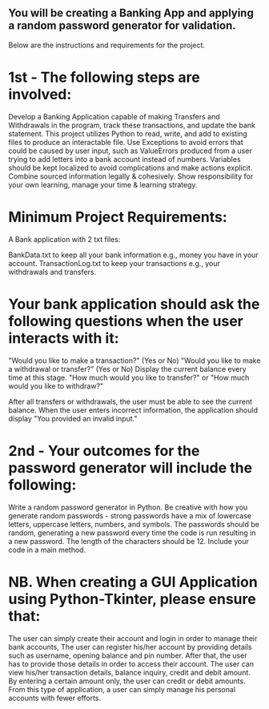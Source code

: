 ## You will be creating a Banking App and applying a random password generator for validation.
Below are the instructions and requirements for the project.

# 1st - The following steps are involved:

Develop a Banking Application capable of making Transfers and Withdrawals in the program, track these transactions, and update the bank statement. This project utilizes Python to read, write, and add to existing 
files to produce an interactable file. Use Exceptions to avoid errors that could be caused by user input, such as ValueErrors produced from a user trying to add letters into a bank account instead of numbers. 
Variables should be kept localized to avoid complications and make actions explicit. Combine sourced information legally & cohesively. Show responsibility for your own learning, manage your time & learning strategy.

# Minimum Project Requirements:
A Bank application with 2 txt files:

BankData.txt to keep all your bank information e.g., money you have in your account. 
TransactionLog.txt to keep your transactions e.g., your withdrawals and transfers.

# Your bank application should ask the following questions when the user interacts with it:

"Would you like to make a transaction?" (Yes or No) 
"Would you like to make a withdrawal or transfer?" (Yes or No) 
Display the current balance every time at this stage. 
"How much would you like to transfer?" or "How much would you like to withdraw?"

After all transfers or withdrawals, the user must be able to see the current balance. When the user enters incorrect information, the application should display "You provided an invalid input."

# 2nd - Your outcomes for the password generator will include the following:
Write a random password generator in Python. Be creative with how you generate random passwords - strong passwords have a mix of lowercase letters, uppercase letters, numbers, and symbols. 
The passwords should be random, generating a new password every time the code is run resulting in a new password. The length of the characters should be 12. Include your code in a main method.

# NB. When creating a GUI Application using Python-Tkinter, please ensure that:

The user can simply create their account and login in order to manage their bank accounts, The user can register his/her account by providing details such as username, opening balance and pin number. 
After that, the user has to provide those details in order to access their account. The user can view his/her transaction details, balance inquiry, credit and debit amount. By entering a certain amount only, 
the user can credit or debit amounts. From this type of application, a user can simply manage his personal accounts with fewer efforts.
